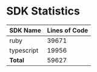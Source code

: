 # SDK Statistics

| SDK Name | Lines of Code |
| -------- | ------------- |
| ruby | 39671 |
| typescript | 19956 |
| **Total** | 59627 |
